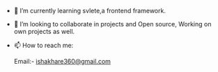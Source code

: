 - 🌱 I’m currently learning svlete,a frontend framework.

- 💞️ I’m looking to collaborate in projects and Open source, Working on own projects as well.

- 📫 How to reach me:

     Email:- ishakhare360@gmail.com

<!---
ishukhr/ishukhr is a ✨ special ✨ repository because its `README.md` (this file) appears on your GitHub profile.
You can click the Preview link to take a look at your changes.
--->
